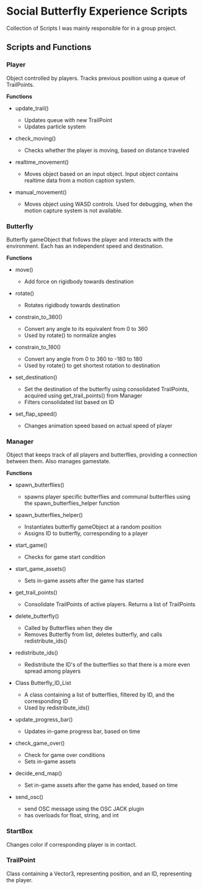 # Social Butterfly Experience Scripts
Collection of Scripts I was mainly responsible for in a group project.

## Scripts and Functions
### Player
Object controlled by players. Tracks previous position using a queue of TrailPoints.

__Functions__

- update_trail()
  - Updates queue with new TrailPoint
  - Updates particle system

- check_moving()
  - Checks whether the player is moving, based on distance traveled

- realtime_movement()
  - Moves object based on an input object. Input object contains realtime data from a motion caption system.

- manual_movement()
  - Moves object using WASD controls. Used for debugging, when the motion capture system is not available.
  
### Butterfly
Butterfly gameObject that follows the player and interacts with the environment. Each has an independent speed and destination.

__Functions__

- move()
  - Add force on rigidbody towards destination

- rotate()
  - Rotates rigidbody towards destination
 
- constrain_to_360()
  - Convert any angle to its equivalent from 0 to 360
  - Used by rotate() to normalize angles
 
- constrain_to_180()
  - Convert any angle from 0 to 360 to -180 to 180
  - Used by rotate() to get shortest rotation to destination
 
- set_destination()
  - Set the destination of the butterfly using consolidated TrailPoints, acquired using get_trail_points() from Manager
  - Filters consolidated list based on ID

- set_flap_speed()
  - Changes animation speed based on actual speed of player

### Manager
Object that keeps track of all players and butterflies, providing a connection between them. Also manages gamestate.

__Functions__

- spawn_butterflies()
  - spawns player specific butterflies and communal butterflies using the spawn_butterflies_helper function

- spawn_butterflies_helper()
  - Instantiates butterfly gameObject at a random position
  - Assigns ID to butterfly, corresponding to a player

- start_game()
  - Checks for game start condition

- start_game_assets()
  - Sets in-game assets after the game has started

- get_trail_points()
  - Consolidate TrailPoints of active players. Returns a list of TrailPoints

- delete_butterfly()
  - Called by Butterflies when they die
  - Removes Butterfly from list, deletes butterfly, and calls redistribute_ids()

- redistribute_ids()
  - Redistribute the ID's of the butterflies so that there is a more even spread among players

- Class Butterfly_ID_List
  - A class containing a list of butterflies, filtered by ID, and the corresponding ID
  - Used by redistribute_ids()

- update_progress_bar()
  - Updates in-game progress bar, based on time

- check_game_over()
  - Check for game over conditions
  - Sets in-game assets

- decide_end_map()
  - Set in-game assets after the game has ended, based on time

- send_osc()
  - send OSC message using the OSC JACK plugin
  - has overloads for float, string, and int

### StartBox
Changes color if corresponding player is in contact.

### TrailPoint
Class containing a Vector3, representing position, and an ID, representing the player.
